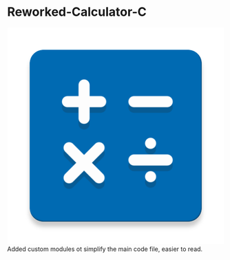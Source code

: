 # Reworked-Calculator-C
![](unnamed.png)
Added custom modules ot simplify the main code file, easier to read.
